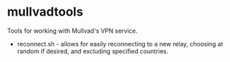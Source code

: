 # mullvadtools
Tools for working with Mullvad's VPN service.

* reconnect.sh - allows for easily reconnecting to a new relay, choosing at random if desired, and excluding specified countries.

